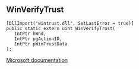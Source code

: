## WinVerifyTrust

```
[DllImport("wintrust.dll", SetLastError = true)]
public static extern uint WinVerifyTrust(
   IntPtr hWnd,
   IntPtr pgActionID,
   IntPtr pWinTrustData
);
```

[Microsoft documentation](https://docs.microsoft.com/en-us/windows/win32/api/wintrust/nf-wintrust-winverifytrust)

